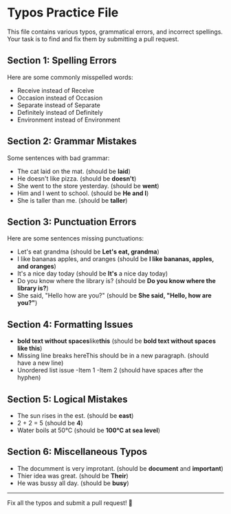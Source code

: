 # Typos Practice File

This file contains various typos, grammatical errors, and incorrect spellings. Your task is to find and fix them by submitting a pull request.

## Section 1: Spelling Errors

Here are some commonly misspelled words:

- Receive instead of Receive
- Occasion instead of Occasion
- Separate instead of Separate
- Definitely instead of Definitely
- Environment instead of Environment

## Section 2: Grammar Mistakes

Some sentences with bad grammar:

- The cat laid on the mat. (should be **laid**)
- He doesn't like pizza. (should be **doesn't**)
- She went to the store yesterday. (should be **went**)
- Him and I went to school. (should be **He and I**)
- She is taller than me. (should be **taller**)

## Section 3: Punctuation Errors

Here are some sentences missing punctuations:

- Let's eat grandma (should be **Let's eat, grandma**)
- I like bananas apples, and oranges (should be **I like bananas, apples, and oranges**)
- It's a nice day today (should be **It's** a nice day today)
- Do you know where the library is? (should be **Do you know where the library is?**)
- She said, "Hello how are you?" (should be **She said, "Hello, how are you?"**)

## Section 4: Formatting Issues

- **bold text without spaces**like**this** (should be **bold text without spaces like this**)
- Missing line breaks hereThis should be in a new paragraph. (should have a new line)
- Unordered list issue
  -Item 1
  -Item 2 (should have spaces after the hyphen)

## Section 5: Logical Mistakes

- The sun rises in the est. (should be **east**)
- 2 + 2 = 5 (should be **4**)
- Water boils at 50°C (should be **100°C at sea level**)

## Section 6: Miscellaneous Typos

- The documment is very improtant. (should be **document** and **important**)
- Thier idea was great. (should be **Their**)
- He was bussy all day. (should be **busy**)

---

Fix all the typos and submit a pull request! 🚀
